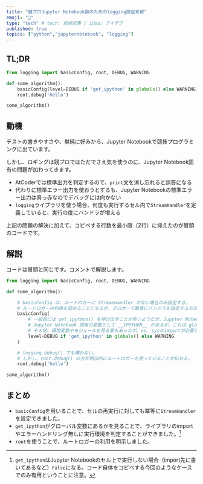 ```yaml
---
title: "競プロJupyter Notebook勢のためのlogging設定考察"
emoji: "🐍"
type: "tech" # tech: 技術記事 / idea: アイデア
published: true
topics: ["python","jupyternotebook", "logging"]
---
```


## TL;DR

```python
from logging import basicConfig, root, DEBUG, WARNING

def some_algorithm():
    basicConfig(level=DEBUG if 'get_ipython' in globals() else WARNING)
    root.debug('hello')

some_algorithm()
```

## 動機

テストの書きやすさや、単純に好みから、Jupyter Notebookで競技プログラミングに出ています。

しかし、ロギングは競プロではただでさえ気を使うのに、Jupyter Notebook固有の問題が加わってきます。

- AtCoderでは標準出力を判定するので、`print`文を消し忘れると誤答になる
- 代わりに標準エラー出力を使おうとするも、Jupyter Notebookの標準エラー出力は真っ赤なのでデバッグには向かない
- `logging`ライブラリを使う場合、何度も実行するセル内で`StreamHandler`を定義していると、実行の度にハンドラが増える

上記の問題の解決に加えて、コピペする行数を最小限（2行）に抑えたのが冒頭のコードです。

## 解説

コードは冒頭と同じです。コメントで解説します。

```python
from logging import basicConfig, root, DEBUG, WARNING

def some_algorithm():

    # basicConfig は、ルートロガーに StreamHandler がない場合のみ設定する。
    # ルートロガーの利用を認めることになるが、子ロガーで冪等にハンドラを設定する方法がデフォルトで用意されていない。
    basicConfig(
        # 一般的には get_ipython() を呼び出すことが多いようだが、Jupyter Notebook以外の環境でエラーハンドリングが必要になる。
        # Jupyter Notebook 固有の変数として __IPYTHON__ があるが、これは globals() には定義されていないようだ。
        # その他、環境変数やモジュールを見る案もあったが、os, sysのimportが必要なので見送った。
        level=DEBUG if 'get_ipython' in globals() else WARNING
    )

    # logging.debug() でも構わない。
    # しかし、root.debug() の方が明示的にルートロガーを使っていることが伝わる。
    root.debug('hello')

some_algorithm()
```

## まとめ

- `basicConfig`を用いることで、セルの再実行に対しても冪等に`StreamHandler`を設定できました。
- `get_ipython`がグローバル変数にあるかを見ることで、ライブラリのimportやエラーハンドリング無しに実行環境を判定することができました。[^sys_module]
- `root`を使うことで、ルートロガーの利用を明示しました。

[^sys_module]: `get_ipython`はJupyter Notebookのセル上で実行しない場合（import先に書いてあるなど）`False`になる。コード自体をコピペする今回のようなケースでのみ有用ということに注意。
